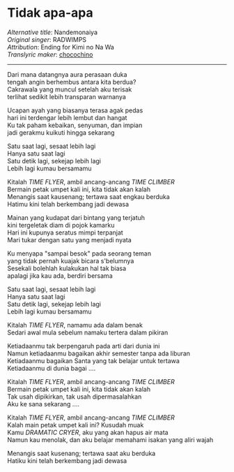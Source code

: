 # Tidak apa-apa
_Alternative title_: Nandemonaiya  
_Original singer_: RADWIMPS  
_Attribution_: Ending for Kimi no Na Wa  
_Translyric maker_: [chocochino](http://soundcloud.com/chocochino)   

---

Dari mana datangnya aura perasaan duka  
tengah angin berhembus antara kita berdua?  
Cakrawala yang muncul setelah aku terisak  
terlihat sedikit lebih transparan warnanya  

Ucapan ayah yang biasanya terasa agak pedas  
hari ini terdengar lebih lembut dan hangat  
Ku tak paham kebaikan, senyuman, dan impian  
jadi gerakmu kuikuti hingga sekarang  

Satu saat lagi, sesaat lebih lagi  
Hanya satu saat lagi  
Satu detik lagi, sekejap lebih lagi  
Lebih lagi kumau bersamamu  

Kitalah _TIME FLYER_, ambil ancang-ancang _TIME CLIMBER_  
Bermain petak umpet kali ini, kita tidak akan kalah  
Menangis saat kausenang; tertawa saat engkau berduka  
Hatimu kini telah berkembang jadi dewasa  

Mainan yang kudapat dari bintang yang terjatuh  
kini tergeletak diam di pojok kamarku  
Hari ini kupunya seratus mimpi terpanjat  
Mari tukar dengan satu yang menjadi nyata  

Ku menyapa "sampai besok" pada seorang teman  
yang tidak pernah kuajak bicara s'belumnya  
Sesekali bolehlah kulakukan hal tak biasa  
apalagi jika kau ada, berdiri bersama  

Satu saat lagi, sesaat lebih lagi  
Hanya satu saat lagi  
Satu detik lagi, sekejap lebih lagi  
Lebih lagi kumau bersamamu  

Kitalah _TIME FLYER_, namamu ada dalam benak  
Sedari awal mula sebelum namaku tertera dalam pikiran  

Ketiadaanmu tak berpengaruh pada arti dari dunia ini  
Namun ketiadaanmu bagaikan akhir semester tanpa ada liburan  
Ketiadaanmu bagaikan Santa yang tak belajar untuk tertawa  
Ketiadaanmu di dunia bagai ....  

Kitalah _TIME FLYER_, ambil ancang-ancang _TIME CLIMBER_  
Bermain petak umpet kali ini, kita tidak akan kalah  
Tak usah dipikirkan, tak usah dipermasalahkan  
Aku ke sana sekarang ....  

Kitalah _TIME FLYER_, ambil ancang-ancang _TIME CLIMBER_  
Kalah main petak umpet kali ini? Kusudah muak  
Kamu _DRAMATIC CRYER_, aku yang akan hapus air mata  
Namun kau menolak, dan aku belajar memahami isakan yang aliri wajah  

Menangis saat kusenang; tertawa saat aku berduka  
Hatiku kini telah berkembang jadi dewasa  